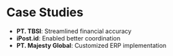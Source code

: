 # Case Studies

- **PT. TBSI**: Streamlined financial accuracy
- **iPost.id**: Enabled better coordination
- **PT. Majesty Global**: Customized ERP implementation